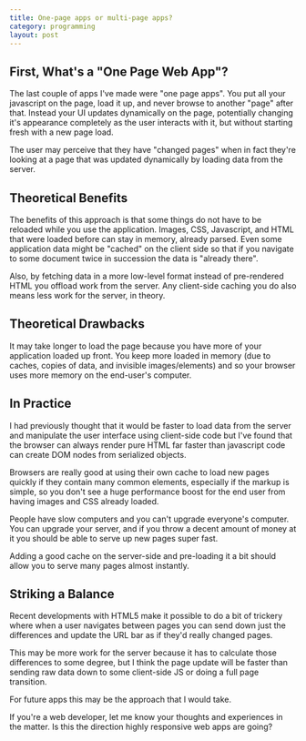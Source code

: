```yaml
---
title: One-page apps or multi-page apps?
category: programming
layout: post
---
```


## First, What's a "One Page Web App"?

The last couple of apps I've made were "one page apps".  You put all your javascript on the page, load it up, and
never browse to another "page" after that.  Instead your UI updates dynamically on the page, potentially changing
it's appearance completely as the user interacts with it, but without starting fresh with a new page load.

The user may perceive that they have "changed pages" when in fact they're looking at a page that was updated
dynamically by loading data from the server.

## Theoretical Benefits

The benefits of this approach is that some things do not have to be reloaded while you use the application.  Images,
CSS, Javascript, and HTML that were loaded before can stay in memory, already parsed.  Even some application data
might be "cached" on the client side so that if you navigate to some document twice in succession the data is
"already there".

Also, by fetching data in a more low-level format instead of pre-rendered HTML you offload work from the server.  Any
client-side caching you do also means less work for the server, in theory.

## Theoretical Drawbacks

It may take longer to load the page because you have more of your application loaded up front.  You keep more
loaded in memory (due to caches, copies of data, and invisible images/elements) and so your browser uses more
memory on the end-user's computer.

## In Practice

I had previously thought that it would be faster to load data from the server and manipulate the user interface using
client-side code but I've found that the browser can always render pure HTML far faster than javascript code
can create DOM nodes from serialized objects.

Browsers are really good at using their own cache to load new pages quickly if they contain many common
elements, especially if the markup is simple, so you don't see a huge performance boost for the end user
from having images and CSS already loaded.

People have slow computers and you can't upgrade everyone's computer.  You can upgrade your server, and if
you throw a decent amount of money at it you should be able to serve up new pages super fast.

Adding a good cache on the server-side and pre-loading it a bit should allow you to serve many pages almost
instantly.

## Striking a Balance

Recent developments with HTML5 make it possible to do a bit of trickery where when a user navigates between
pages you can send down just the differences and update the URL bar as if they'd really changed pages.

This may be more work for the server because it has to calculate those differences to some degree, but I think the
page update will be faster than sending raw data down to some client-side JS or doing a full page transition.

For future apps this may be the approach that I would take.

If you're a web developer, let me know your thoughts and experiences in the matter.  Is this the direction highly
responsive web apps are going?















